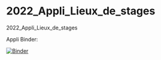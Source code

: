 # 2022_Appli_Lieux_de_stages
2022_Appli_Lieux_de_stages

Appli Binder:

[![Binder](https://mybinder.org/badge_logo.svg)](https://mybinder.org/v2/gh/dfialaire/2022_Appli_Lieux_de_stages/HEAD?urlpath=voila%2Frender%2FLieux_de_stages.ipynb)
